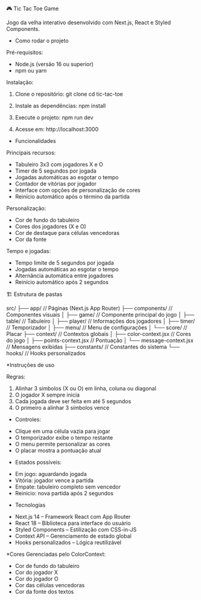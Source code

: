 🎮 Tic Tac Toe Game

Jogo da velha interativo desenvolvido com Next.js, React e Styled Components.

* Como rodar o projeto

Pré-requisitos:
- Node.js (versão 16 ou superior)
- npm ou yarn

Instalação:

1. Clone o repositório:
   git clone <url-do-repositorio>
   cd tic-tac-toe

2. Instale as dependências:
   npm install

3. Execute o projeto:
   npm run dev

4. Acesse em:
   http://localhost:3000

* Funcionalidades

Principais recursos:
- Tabuleiro 3x3 com jogadores X e O
- Timer de 5 segundos por jogada
- Jogadas automáticas ao esgotar o tempo
- Contador de vitórias por jogador
- Interface com opções de personalização de cores
- Reinício automático após o término da partida

Personalização:
- Cor de fundo do tabuleiro
- Cores dos jogadores (X e O)
- Cor de destaque para células vencedoras
- Cor da fonte

Tempo e jogadas:
- Tempo limite de 5 segundos por jogada
- Jogadas automáticas ao esgotar o tempo
- Alternância automática entre jogadores
- Reinício automático após 2 segundos

🏗️ Estrutura de pastas

src/
├── app/                    // Páginas (Next.js App Router)
├── components/             // Componentes visuais
│   ├── game/               // Componente principal do jogo
│   ├── table/              // Tabuleiro
│   ├── player/             // Informações dos jogadores
│   ├── timer/              // Temporizador
│   ├── menu/               // Menu de configurações
│   └── score/              // Placar
├── context/                // Contextos globais
│   ├── color-context.jsx   // Cores do jogo
│   ├── points-context.jsx  // Pontuação
│   └── message-context.jsx // Mensagens exibidas
├── constants/              // Constantes do sistema
└── hooks/                  // Hooks personalizados

*Instruções de uso

Regras:
1. Alinhar 3 símbolos (X ou O) em linha, coluna ou diagonal
2. O jogador X sempre inicia
3. Cada jogada deve ser feita em até 5 segundos
4. O primeiro a alinhar 3 símbolos vence

* Controles:
- Clique em uma célula vazia para jogar
- O temporizador exibe o tempo restante
- O menu permite personalizar as cores
- O placar mostra a pontuação atual

* Estados possíveis:
- Em jogo: aguardando jogada
- Vitória: jogador vence a partida
- Empate: tabuleiro completo sem vencedor
- Reinício: nova partida após 2 segundos

* Tecnologias

- Next.js 14 – Framework React com App Router
- React 18 – Biblioteca para interface do usuário
- Styled Components – Estilização com CSS-in-JS
- Context API – Gerenciamento de estado global
- Hooks personalizados – Lógica reutilizável

*Cores
Gerenciadas pelo ColorContext:
- Cor de fundo do tabuleiro
- Cor do jogador X
- Cor do jogador O
- Cor das células vencedoras
- Cor da fonte dos textos

